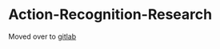 # Action-Recognition-Research

Moved over to [gitlab](https://gitlab.com/YuzhongHuang/Torch-Learning) 
